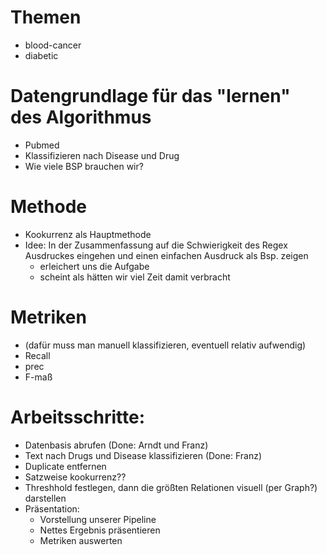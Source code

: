 # Themen
- blood-cancer
- diabetic

# Datengrundlage für das "lernen" des Algorithmus
- Pubmed 
- Klassifizieren nach Disease und Drug
- Wie viele BSP brauchen wir?

# Methode
- Kookurrenz als Hauptmethode 
- Idee: In der Zusammenfassung auf die Schwierigkeit des Regex Ausdruckes eingehen und einen einfachen Ausdruck als Bsp. zeigen
  - erleichert uns die Aufgabe
  - scheint als hätten wir viel Zeit damit verbracht

# Metriken
- (dafür muss man manuell klassifizieren, eventuell relativ aufwendig)
- Recall
- prec
- F-maß

# Arbeitsschritte:
- Datenbasis abrufen (Done: Arndt und Franz)
- Text nach Drugs und Disease klassifizieren (Done: Franz)
- Duplicate entfernen
- Satzweise kookurrenz??
- Threshhold festlegen, dann die größten Relationen visuell (per Graph?) darstellen
- Präsentation:
  - Vorstellung unserer Pipeline
  - Nettes Ergebnis präsentieren
  - Metriken auswerten
